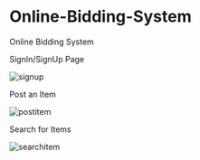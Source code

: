 # Online-Bidding-System

Online Bidding System

SignIn/SignUp Page

![signup](https://user-images.githubusercontent.com/27739452/48387558-f3e5da00-e6bb-11e8-845d-a8848a85d3d2.png)

Post an Item

![postitem](https://user-images.githubusercontent.com/27739452/48387568-03652300-e6bc-11e8-9dce-548d43827cbe.png)

Search for Items

![searchitem](https://user-images.githubusercontent.com/27739452/48387589-10821200-e6bc-11e8-8170-931b8593eac6.png)
